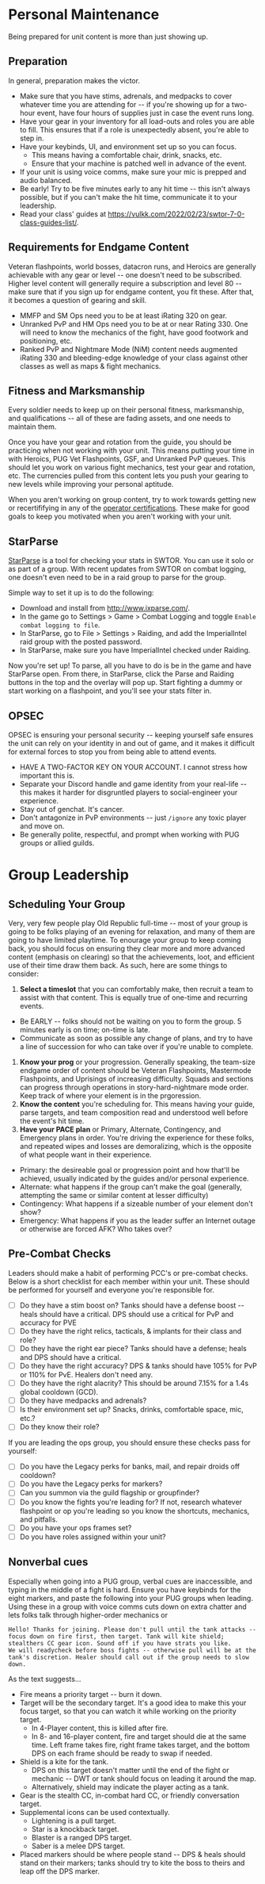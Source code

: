 # Personal Maintenance

Being prepared for unit content is more than just showing up. 

## Preparation

In general, preparation makes the victor.

* Make sure that you have stims, adrenals, and medpacks to cover whatever time you are attending for -- if you're showing up for a two-hour event, have four hours of supplies just in case the event runs long.
* Have your gear in your inventory for all load-outs and roles you are able to fill. This ensures that if a role is unexpectedly absent, you're able to step in.
* Have your keybinds, UI, and environment set up so you can focus.
  * This means having a comfortable chair, drink, snacks, etc.
  * Ensure that your machine is patched well in advance of the event.
* If your unit is using voice comms, make sure your mic is prepped and audio balanced.
* Be early! Try to be five minutes early to any hit time -- this isn't always possible, but if you can't make the hit time, communicate it to your leadership.
* Read your class' guides at https://vulkk.com/2022/02/23/swtor-7-0-class-guides-list/.

## Requirements for Endgame Content

Veteran flashpoints, world bosses, datacron runs, and Heroics are generally achievable with any gear or level -- one doesn't need to be subscribed. Higher level content will generally require a subscription and level 80 -- make sure that if you sign up for endgame content, you fit these. After that, it becomes a question of gearing and skill.

* MMFP and SM Ops need you to be at least iRating 320 on gear.
* Unranked PvP and HM Ops need you to be at or near Rating 330. One will need to know the mechanics of the fight, have good footwork and positioning, etc.
* Ranked PvP and Nightmare Mode (NiM) content needs augmented iRating 330 and bleeding-edge knowledge of your class against other classes as well as maps & fight mechanics.

## Fitness and Marksmanship

Every soldier needs to keep up on their personal fitness, marksmanship, and qualifications -- all of these are fading assets, and one needs to maintain them.

Once you have your gear and rotation from the guide, you should be practicing when not working with your unit. This means putting your time in with Heroics, PUG Vet Flashpoints, GSF, and Unranked PvP queues. This should let you work on various fight mechanics, test your gear and rotation, etc. The currencies pulled from this content lets you push your gearing to new levels while improving your personal aptitude.

When you aren't working on group content, try to work towards getting new or recertififying in any of the [operator certifications](./Operator_Certification.md). These make for good goals to keep you motivated when you aren't working with your unit.

## StarParse

[StarParse](http://www.ixparse.com/) is a tool for checking your stats in SWTOR. You can use it solo or as part of a group. With recent updates from SWTOR on combat logging, one doesn't even need to be in a raid group to parse for the group.

Simple way to set it up is to do the following:
* Download and install from http://www.ixparse.com/.
* In the game go to Settings > Game > Combat Logging and toggle `Enable combat logging to file`.
* In StarParse, go to File > Settings > Raiding, and add the ImperialIntel raid group with the posted password.
* In StarParse, make sure you have ImperialIntel checked under Raiding.

Now you're set up! To parse, all you have to do is be in the game and have StarParse open. From there, in StarParse, click the Parse and Raiding buttons in the top and the overlay will pop up. Start fighting a dummy or start working on a flashpoint, and you'll see your stats filter in.

## OPSEC

OPSEC is ensuring your personal security -- keeping yourself safe ensures the unit can rely on your identity in and out of game, and it makes it difficult for external forces to stop you from being able to attend events.

* HAVE A TWO-FACTOR KEY ON YOUR ACCOUNT. I cannot stress how important this is.
* Separate your Discord handle and game identity from your real-life -- this makes it harder for disgruntled players to social-engineer your experience.
* Stay out of genchat. It's cancer.
* Don't antagonize in PvP environments -- just `/ignore` any toxic player and move on. 
* Be generally polite, respectful, and prompt when working with PUG groups or allied guilds.

# Group Leadership

## Scheduling Your Group

Very, very few people play Old Republic full-time -- most of your group is going to be folks playing of an evening for relaxation, and many of them are going to have limited playtime. To enourage your group to keep coming back, you should focus on ensuring they clear more and more advanced content (emphasis on clearing) so that the achievements, loot, and efficient use of their time draw them back. As such, here are some things to consider:

1. **Select a timeslot** that you can comfortably make, then recruit a team to assist with that content. This is equally true of one-time and recurring events.
  * Be EARLY -- folks should not be waiting on you to form the group. 5 minutes early is on time; on-time is late.
  * Communicate as soon as possible any change of plans, and try to have a line of succession for who can take over if you're unable to complete.
1. **Know your prog** or your progression. Generally speaking, the team-size endgame order of content should be Veteran Flashpoints, Mastermode Flashpoints, and Uprisings of increasing difficulty. Squads and sections can progress through operations in story-hard-nightmare mode order. Keep track of where your element is in the prgoression.
1. **Know the content** you're scheduling for. This means having your guide, parse targets, and team composition read and understood well before the event's hit time.
1. **Have your PACE plan** or Primary, Alternate, Contingency, and Emergency plans in order. You're driving the experience for these folks, and repeated wipes and losses are demoralizing, which is the opposite of what people want in their experience.
  * Primary: the desireable goal or progression point and how that'll be achieved, usually indicated by the guides and/or personal experience.
  * Alternate: what happens if the group can't make the goal (generally, attempting the same or similar content at lesser difficulty)
  * Contingency: What happens if a sizeable number of your element don't show?
  * Emergency: What happens if you as the leader suffer an Internet outage or otherwise are forced AFK? Who takes over?

## Pre-Combat Checks

Leaders should make a habit of performing PCC's or pre-combat checks. Below is a short checklist for each member within your unit. These should be performed for yourself and everyone you're responsible for.

- [ ] Do they have a stim boost on? Tanks should have a defense boost -- heals should have a critical. DPS should use a critical for PvP and accuracy for PVE
- [ ] Do they have the right relics, tacticals, & implants for their class and role?
- [ ] Do they have the right ear piece? Tanks should have a defense; heals and DPS should have a critical.
- [ ] Do they have the right accuracy? DPS & tanks should have 105% for PvP or 110% for PvE. Healers don't need any.
- [ ] Do they have the right alacrity? This should be around 7.15% for a 1.4s global cooldown (GCD).
- [ ] Do they have medpacks and adrenals?
- [ ] Is their environment set up? Snacks, drinks, comfortable space, mic, etc.?
- [ ] Do they know their role?

If you are leading the ops group, you should ensure these checks pass for yourself: 

- [ ] Do you have the Legacy perks for banks, mail, and repair droids off cooldown?
- [ ] Do you have the Legacy perks for markers?
- [ ] Can you summon via the guild flagship or groupfinder?
- [ ] Do you know the fights you're leading for? If not, research whatever flashpoint or op you're leading so you know the shortcuts, mechanics, and pitfalls.
- [ ] Do you have your ops frames set?
- [ ] Do you have roles assigned within your unit?

## Nonverbal cues

Especially when going into a PUG group, verbal cues are inaccessible, and typing in the middle of a fight is hard. Ensure you have keybinds for the eight markers, and paste the following into your PUG groups when leading. Using these in a group with voice comms cuts down on extra chatter and lets folks talk through higher-order mechanics or 

```
Hello! Thanks for joining. Please don't pull until the tank attacks -- focus down on fire first, then target. Tank will kite shield; stealthers CC gear icon. Sound off if you have strats you like.
We will readycheck before boss fights -- otherwise pull will be at the tank's discretion. Healer should call out if the group needs to slow down.
```

As the text suggests...

* Fire means a priority target -- burn it down. 
* Target will be the secondary target. It's a good idea to make this your focus target, so that you can watch it while working on the priority target.
  * In 4-Player content, this is killed after fire.
  * In 8- and 16-player content, fire and target should die at the same time. Left frame takes fire, right frame takes target, and the bottom DPS on each frame should be ready to swap if needed.
* Shield is a kite for the tank.
  * DPS on this target doesn't matter until the end of the fight or mechanic -- DWT or tank should focus on leading it around the map.
  * Alternatively, shield may indicate the player acting as a tank.
* Gear is the stealth CC, in-combat hard CC, or friendly conversation target.
* Supplemental icons can be used contextually.
  * Lightening is a pull target.
  * Star is a knockback target.
  * Blaster is a ranged DPS target. 
  * Saber is a melee DPS target.
* Placed markers should be where people stand -- DPS & heals should stand on their markers; tanks should try to kite the boss to theirs and leap off the DPS marker.
